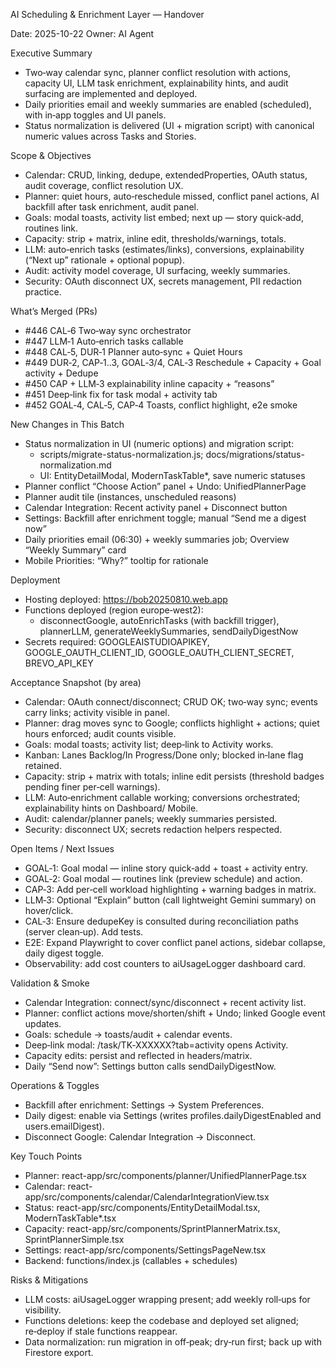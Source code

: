AI Scheduling & Enrichment Layer — Handover

Date: 2025-10-22
Owner: AI Agent

Executive Summary
- Two‑way calendar sync, planner conflict resolution with actions, capacity UI, LLM task enrichment, explainability hints, and audit surfacing are implemented and deployed.
- Daily priorities email and weekly summaries are enabled (scheduled), with in‑app toggles and UI panels.
- Status normalization is delivered (UI + migration script) with canonical numeric values across Tasks and Stories.

Scope & Objectives
- Calendar: CRUD, linking, dedupe, extendedProperties, OAuth status, audit coverage, conflict resolution UX.
- Planner: quiet hours, auto‑reschedule missed, conflict panel actions, AI backfill after task enrichment, audit panel.
- Goals: modal toasts, activity list embed; next up — story quick‑add, routines link.
- Capacity: strip + matrix, inline edit, thresholds/warnings, totals.
- LLM: auto‑enrich tasks (estimates/links), conversions, explainability (“Next up” rationale + optional popup).
- Audit: activity model coverage, UI surfacing, weekly summaries.
- Security: OAuth disconnect UX, secrets management, PII redaction practice.

What’s Merged (PRs)
- #446 CAL‑6 Two‑way sync orchestrator
- #447 LLM‑1 Auto‑enrich tasks callable
- #448 CAL‑5, DUR‑1 Planner auto‑sync + Quiet Hours
- #449 DUR‑2, CAP‑1..3, GOAL‑3/4, CAL‑3 Reschedule + Capacity + Goal activity + Dedupe
- #450 CAP + LLM‑3 explainability inline capacity + “reasons”
- #451 Deep‑link fix for task modal + activity tab
- #452 GOAL‑4, CAL‑5, CAP‑4 Toasts, conflict highlight, e2e smoke

New Changes in This Batch
- Status normalization in UI (numeric options) and migration script:
  - scripts/migrate-status-normalization.js; docs/migrations/status-normalization.md
  - UI: EntityDetailModal, ModernTaskTable*, save numeric statuses
- Planner conflict “Choose Action” panel + Undo: UnifiedPlannerPage
- Planner audit tile (instances, unscheduled reasons)
- Calendar Integration: Recent activity panel + Disconnect button
- Settings: Backfill after enrichment toggle; manual “Send me a digest now”
- Daily priorities email (06:30) + weekly summaries job; Overview “Weekly Summary” card
- Mobile Priorities: “Why?” tooltip for rationale

Deployment
- Hosting deployed: https://bob20250810.web.app
- Functions deployed (region europe‑west2):
  - disconnectGoogle, autoEnrichTasks (with backfill trigger), plannerLLM, generateWeeklySummaries, sendDailyDigestNow
- Secrets required: GOOGLEAISTUDIOAPIKEY, GOOGLE_OAUTH_CLIENT_ID, GOOGLE_OAUTH_CLIENT_SECRET, BREVO_API_KEY

Acceptance Snapshot (by area)
- Calendar: OAuth connect/disconnect; CRUD OK; two‑way sync; events carry links; activity visible in panel.
- Planner: drag moves sync to Google; conflicts highlight + actions; quiet hours enforced; audit counts visible.
- Goals: modal toasts; activity list; deep‑link to Activity works.
- Kanban: Lanes Backlog/In Progress/Done only; blocked in‑lane flag retained.
- Capacity: strip + matrix with totals; inline edit persists (threshold badges pending finer per‑cell warnings).
- LLM: Auto‑enrichment callable working; conversions orchestrated; explainability hints on Dashboard/ Mobile.
- Audit: calendar/planner panels; weekly summaries persisted.
- Security: disconnect UX; secrets redaction helpers respected.

Open Items / Next Issues
- GOAL‑1: Goal modal — inline story quick‑add + toast + activity entry.
- GOAL‑2: Goal modal — routines link (preview schedule) and action.
- CAP‑3: Add per‑cell workload highlighting + warning badges in matrix.
- LLM‑3: Optional “Explain” button (call lightweight Gemini summary) on hover/click.
- CAL‑3: Ensure dedupeKey is consulted during reconciliation paths (server clean‑up). Add tests.
- E2E: Expand Playwright to cover conflict panel actions, sidebar collapse, daily digest toggle.
- Observability: add cost counters to aiUsageLogger dashboard card.

Validation & Smoke
- Calendar Integration: connect/sync/disconnect + recent activity list.
- Planner: conflict actions move/shorten/shift + Undo; linked Google event updates.
- Goals: schedule → toasts/audit + calendar events.
- Deep‑link modal: /task/TK‑XXXXXX?tab=activity opens Activity.
- Capacity edits: persist and reflected in headers/matrix.
- Daily “Send now”: Settings button calls sendDailyDigestNow.

Operations & Toggles
- Backfill after enrichment: Settings → System Preferences.
- Daily digest: enable via Settings (writes profiles.dailyDigestEnabled and users.emailDigest).
- Disconnect Google: Calendar Integration → Disconnect.

Key Touch Points
- Planner: react-app/src/components/planner/UnifiedPlannerPage.tsx
- Calendar: react-app/src/components/calendar/CalendarIntegrationView.tsx
- Status: react-app/src/components/EntityDetailModal.tsx, ModernTaskTable*.tsx
- Capacity: react-app/src/components/SprintPlannerMatrix.tsx, SprintPlannerSimple.tsx
- Settings: react-app/src/components/SettingsPageNew.tsx
- Backend: functions/index.js (callables + schedules)

Risks & Mitigations
- LLM costs: aiUsageLogger wrapping present; add weekly roll‑ups for visibility.
- Functions deletions: keep the codebase and deployed set aligned; re‑deploy if stale functions reappear.
- Data normalization: run migration in off‑peak; dry‑run first; back up with Firestore export.

